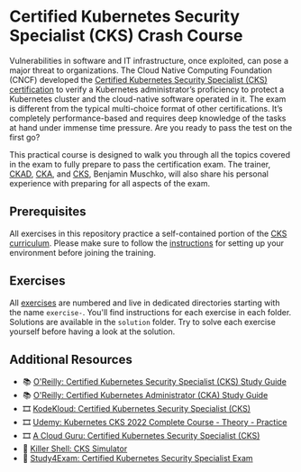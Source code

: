 # Certified Kubernetes Security Specialist (CKS) Crash Course

Vulnerabilities in software and IT infrastructure, once exploited, can pose a major threat to organizations. The Cloud Native Computing Foundation (CNCF) developed the [Certified Kubernetes Security Specialist (CKS) certification](https://www.cncf.io/certification/cks/) to verify a Kubernetes administrator’s proficiency to protect a Kubernetes cluster and the cloud-native software operated in it. The exam is different from the typical multi-choice format of other certifications. It’s completely performance-based and requires deep knowledge of the tasks at hand under immense time pressure. Are you ready to pass the test on the first go?

This practical course is designed to walk you through all the topics covered in the exam to fully prepare to pass the certification exam. The trainer, [CKAD](https://www.credly.com/badges/98ba0895-b669-47d5-8206-50b7223940e3), [CKA](https://www.credly.com/badges/9a599e63-6155-422e-b169-8eaaed5369ab), and [CKS](https://www.credly.com/earner/earned/badge/24cb66c7-74ac-461a-95a4-d272d42bfdaa), Benjamin Muschko, will also share his personal experience with preparing for all aspects of the exam.

## Prerequisites

All exercises in this repository practice a self-contained portion of the [CKS curriculum](https://github.com/cncf/curriculum). Please make sure to follow the [instructions](./prerequisites/instructions.md) for setting up your environment before joining the training.

## Exercises

All [exercises](./exercises) are numbered and live in dedicated directories starting with the name `exercise-`. You'll find instructions for each exercise in each folder. Solutions are available in the `solution` folder. Try to solve each exercise yourself before having a look at the solution.

## Additional Resources

* 📚 [O'Reilly: Certified Kubernetes Security Specialist (CKS) Study Guide](https://learning.oreilly.com/library/view/certified-kubernetes-security/9781098132965/)
* 📚 [O'Reilly: Certified Kubernetes Administrator (CKA) Study Guide](https://learning.oreilly.com/library/view/certified-kubernetes-administrator/9781098107215/)
* 🎞️ [KodeKloud: Certified Kubernetes Security Specialist (CKS)](https://kodekloud.com/courses/certified-kubernetes-security-specialist-cks/)
* 🎞️ [Udemy: Kubernetes CKS 2022 Complete Course - Theory - Practice](https://www.udemy.com/course/certified-kubernetes-security-specialist)
* 🎞️ [A Cloud Guru: Certified Kubernetes Security Specialist (CKS)](https://learn.acloud.guru/course/certified-kubernetes-security-specialist)
* 🧪 [Killer Shell: CKS Simulator](https://killer.sh/cks)
* 🧪 [Study4Exam: Certified Kubernetes Security Specialist Exam](https://www.study4exam.com/linux-foundation/info/cks)
